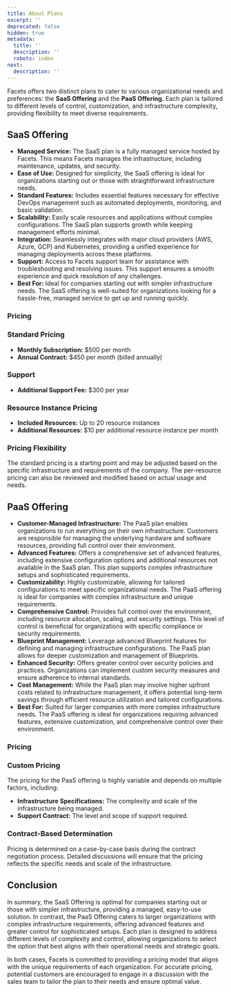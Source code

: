 ```yaml
---
title: About Plans
excerpt: ''
deprecated: false
hidden: true
metadata:
  title: ''
  description: ''
  robots: index
next:
  description: ''
---
```

Facets offers two distinct plans to cater to various organizational needs and preferences: the **SaaS Offering** and the **PaaS Offering.** Each plan is tailored to different levels of control, customization, and infrastructure complexity, providing flexibility to meet diverse requirements.

## SaaS Offering

* **Managed Service:** The SaaS plan is a fully managed service hosted by Facets. This means Facets manages the infrastructure, including maintenance, updates, and security.
* **Ease of Use:** Designed for simplicity, the SaaS offering is ideal for organizations starting out or those with straightforward infrastructure needs.
* **Standard Features:** Includes essential features necessary for effective DevOps management such as automated deployments, monitoring, and basic validation.
* **Scalability:** Easily scale resources and applications without complex configurations. The SaaS plan supports growth while keeping management efforts minimal.
* **Integration:** Seamlessly integrates with major cloud providers (AWS, Azure, GCP) and Kubernetes, providing a unified experience for managing deployments across these platforms.
* **Support:** Access to Facets support team for assistance with troubleshooting and resolving issues. This support ensures a smooth experience and quick resolution of any challenges.
* **Best For:** Ideal for companies starting out with simpler infrastructure needs. The SaaS offering is well-suited for organizations looking for a hassle-free, managed service to get up and running quickly.

### Pricing

### Standard Pricing

* **Monthly Subscription:** $500 per month
* **Annual Contract:** $450 per month (billed annually)

### Support

* **Additional Support Fee:** $300 per year

### Resource Instance Pricing

* **Included Resources:** Up to 20 resource instances
* **Additional Resources:** $10 per additional resource instance per month

### Pricing Flexibility

The standard pricing is a starting point and may be adjusted based on the specific infrastructure and requirements of the company. The per-resource pricing can also be reviewed and modified based on actual usage and needs.

## PaaS Offering

* **Customer-Managed Infrastructure:** The PaaS plan enables organizations to run everything on their own infrastructure. Customers are responsible for managing the underlying hardware and software resources, providing full control over their environment.
* **Advanced Features:** Offers a comprehensive set of advanced features, including extensive configuration options and additional resources not available in the SaaS plan. This plan supports complex infrastructure setups and sophisticated requirements.
* **Customizability:** Highly customizable, allowing for tailored configurations to meet specific organizational needs. The PaaS offering is ideal for companies with complex infrastructure and unique requirements.
* **Comprehensive Control:** Provides full control over the environment, including resource allocation, scaling, and security settings. This level of control is beneficial for organizations with specific compliance or security requirements.
* **Blueprint Management:** Leverage advanced Blueprint features for defining and managing infrastructure configurations. The PaaS plan allows for deeper customization and management of Blueprints.
* **Enhanced Security:** Offers greater control over security policies and practices. Organizations can implement custom security measures and ensure adherence to internal standards.
* **Cost Management:** While the PaaS plan may involve higher upfront costs related to infrastructure management, it offers potential long-term savings through efficient resource utilization and tailored configurations.
* **Best For:** Suited for larger companies with more complex infrastructure needs. The PaaS offering is ideal for organizations requiring advanced features, extensive customization, and comprehensive control over their environment.

### Pricing

### Custom Pricing

The pricing for the PaaS offering is highly variable and depends on multiple factors, including:

* **Infrastructure Specifications:** The complexity and scale of the infrastructure being managed.
* **Support Contract:** The level and scope of support required.

### Contract-Based Determination

Pricing is determined on a case-by-case basis during the contract negotiation process. Detailed discussions will ensure that the pricing reflects the specific needs and scale of the infrastructure.

## Conclusion

In summary, the SaaS Offering is optimal for companies starting out or those with simpler infrastructure, providing a managed, easy-to-use solution. In contrast, the PaaS Offering caters to larger organizations with complex infrastructure requirements, offering advanced features and greater control for sophisticated setups. Each plan is designed to address different levels of complexity and control, allowing organizations to select the option that best aligns with their operational needs and strategic goals.

In both cases, Facets is committed to providing a pricing model that aligns with the unique requirements of each organization. For accurate pricing, potential customers are encouraged to engage in a discussion with the sales team to tailor the plan to their needs and ensure optimal value.

